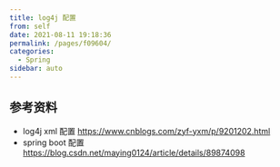 ```yaml
---
title: log4j 配置
from: self
date: 2021-08-11 19:18:36
permalink: /pages/f09604/
categories:
  - Spring 
sidebar: auto
---
```




## 参考资料

- log4j  xml 配置 https://www.cnblogs.com/zyf-yxm/p/9201202.html
- spring boot 配置 https://blog.csdn.net/maying0124/article/details/89874098 

